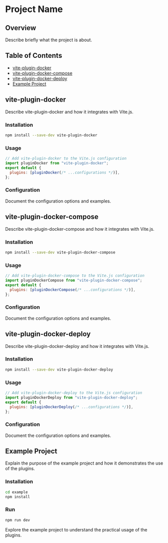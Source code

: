 # Project Name

## Overview

Describe briefly what the project is about.

## Table of Contents

- [vite-plugin-docker](./vite-plugin-docker/README.md)
- [vite-plugin-docker-compose](./vite-plugin-docker-compose/README.md)
- [vite-plugin-docker-deploy](./vite-plugin-docker-deploy/README.md)
- [Example Project](./example/README.md)

## vite-plugin-docker

Describe vite-plugin-docker and how it integrates with Vite.js.

### Installation

```bash
npm install --save-dev vite-plugin-docker
```

### Usage

```javascript
// Add vite-plugin-docker to the Vite.js configuration
import pluginDocker from "vite-plugin-docker";
export default {
  plugins: [pluginDocker(/* ...configurations */)],
};
```

### Configuration

Document the configuration options and examples.

## vite-plugin-docker-compose

Describe vite-plugin-docker-compose and how it integrates with Vite.js.

### Installation

```bash
npm install --save-dev vite-plugin-docker-compose
```

### Usage

```javascript
// Add vite-plugin-docker-compose to the Vite.js configuration
import pluginDockerCompose from "vite-plugin-docker-compose";
export default {
  plugins: [pluginDockerCompose(/* ...configurations */)],
};
```

### Configuration

Document the configuration options and examples.

## vite-plugin-docker-deploy

Describe vite-plugin-docker-deploy and how it integrates with Vite.js.

### Installation

```bash
npm install --save-dev vite-plugin-docker-deploy
```

### Usage

```javascript
// Add vite-plugin-docker-deploy to the Vite.js configuration
import pluginDockerDeploy from "vite-plugin-docker-deploy";
export default {
  plugins: [pluginDockerDeploy(/* ...configurations */)],
};
```

### Configuration

Document the configuration options and examples.

## Example Project

Explain the purpose of the example project and how it demonstrates the use of the plugins.

### Installation

```bash
cd example
npm install
```

### Run

```bash
npm run dev
```

Explore the example project to understand the practical usage of the plugins.

